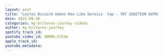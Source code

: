 ```yaml
---
layout: post
title: "Leyton Buzzard makes Man Like Dereiss  tap - TNT IGNITION OUTRAGE"
date: 2021-09-30
categories: my-britwres-journey videos
author: my-britwres-journey
spotify_track_id: 
youtube_video_id: UDMOk-C3ldw
apple_track_id: 
youtube_metadata: 
---
```

